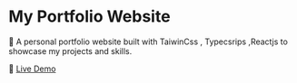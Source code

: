 # My Portfolio Website

🚀 A personal portfolio website built with TaiwinCss , Typecsrips ,Reactjs to showcase my projects and skills.

🔗 [Live Demo]( https://travel-maloch-vb39.vercel.app/)
